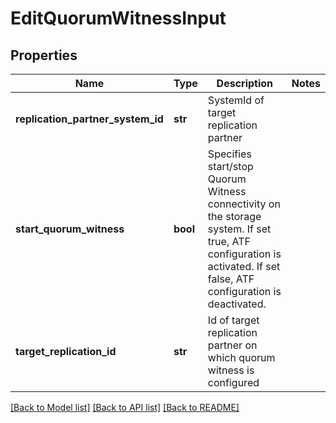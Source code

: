 # EditQuorumWitnessInput

## Properties
Name | Type | Description | Notes
------------ | ------------- | ------------- | -------------
**replication_partner_system_id** | **str** | SystemId of target replication partner | 
**start_quorum_witness** | **bool** | Specifies start/stop Quorum Witness connectivity on the storage system. If set true, ATF configuration is activated. If set false, ATF configuration is deactivated. | 
**target_replication_id** | **str** | Id of target replication partner on which quorum witness is configured | 

[[Back to Model list]](../README.md#documentation-for-models) [[Back to API list]](../README.md#documentation-for-api-endpoints) [[Back to README]](../README.md)


